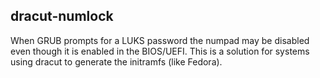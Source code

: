 ## dracut-numlock

When GRUB prompts for a LUKS password the numpad may be disabled even though it is enabled in the BIOS/UEFI.
This is a solution for systems using dracut to generate the initramfs (like Fedora).
